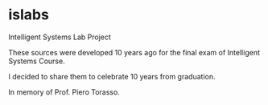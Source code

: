 # islabs
Intelligent Systems Lab Project

These sources were developed 10 years ago for the final exam of Intelligent Systems Course.

I decided to share them to celebrate 10 years from graduation.

In memory of Prof. Piero Torasso.
